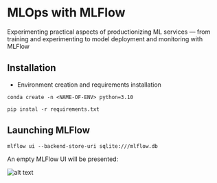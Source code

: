 # MLOps with MLFlow
 Experimenting practical aspects of productionizing ML services — from training and experimenting to model deployment and monitoring with MLFlow

## Installation
- Environment creation and requirements installation

```
conda create -n <NAME-OF-ENV> python=3.10
```

```
pip instal -r requirements.txt
```



## Launching MLFlow

```
mlflow ui --backend-store-uri sqlite:///mlflow.db
```

An empty MLFlow UI will be presented:

![alt text](https://github.com/d-t-n/mlops-mlflow/tree/main/images/MLFlow.png)




